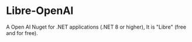 # Libre-OpenAI
A Open AI Nuget for .NET applications (.NET 8 or higher), It is "Libre" (free and for free).

